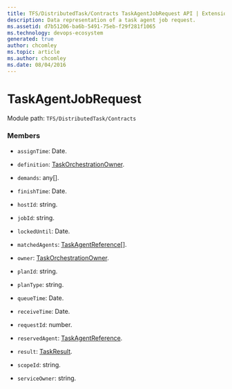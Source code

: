 ```yaml
---
title: TFS/DistributedTask/Contracts TaskAgentJobRequest API | Extensions for Azure DevOps Services
description: Data representation of a task agent job request.
ms.assetid: d7b51206-ba6b-5491-75eb-f29f281f1065
ms.technology: devops-ecosystem
generated: true
author: chcomley
ms.topic: article
ms.author: chcomley
ms.date: 08/04/2016
---
```


# TaskAgentJobRequest

Module path: `TFS/DistributedTask/Contracts`

### Members

- `assignTime`: Date.

- `definition`: [TaskOrchestrationOwner](../../../TFS/DistributedTask/Contracts/TaskOrchestrationOwner.md).

- `demands`: any[].

- `finishTime`: Date.

- `hostId`: string.

- `jobId`: string.

- `lockedUntil`: Date.

- `matchedAgents`: [TaskAgentReference](../../../TFS/DistributedTask/Contracts/TaskAgentReference.md)[].

- `owner`: [TaskOrchestrationOwner](../../../TFS/DistributedTask/Contracts/TaskOrchestrationOwner.md).

- `planId`: string.

- `planType`: string.

- `queueTime`: Date.

- `receiveTime`: Date.

- `requestId`: number.

- `reservedAgent`: [TaskAgentReference](../../../TFS/DistributedTask/Contracts/TaskAgentReference.md).

- `result`: [TaskResult](../../../TFS/DistributedTask/Contracts/TaskResult.md).

- `scopeId`: string.

- `serviceOwner`: string.
